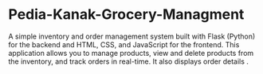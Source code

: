 # Pedia-Kanak-Grocery-Managment
A simple inventory and order management system built with Flask (Python) for the backend and HTML, CSS, and JavaScript for the frontend. This application allows you to manage products, view and delete products from the inventory, and track orders in real-time. It also displays order details .

